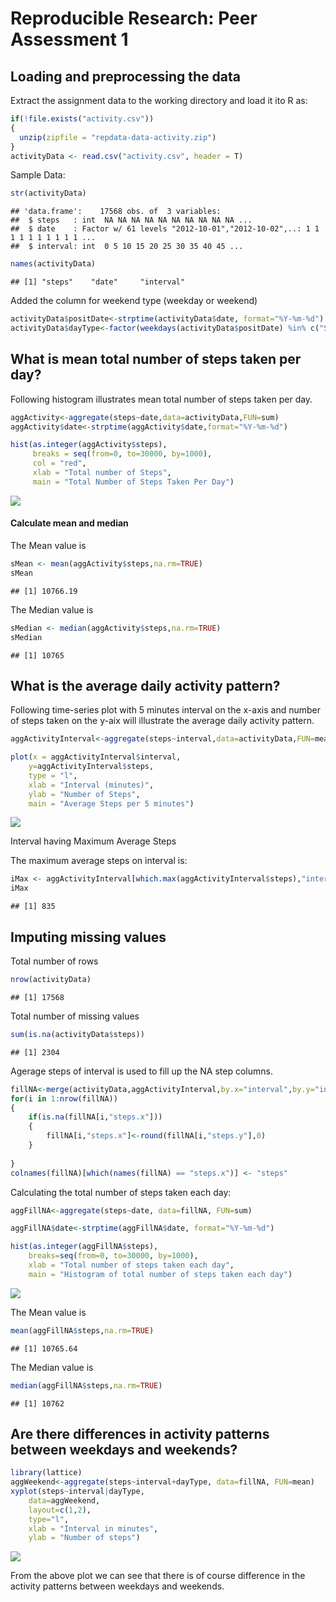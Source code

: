 # Reproducible Research: Peer Assessment 1


## Loading and preprocessing the data

Extract the assignment data to the working directory and load it ito R as:


```r
if(!file.exists("activity.csv"))
{
  unzip(zipfile = "repdata-data-activity.zip")
}
activityData <- read.csv("activity.csv", header = T)
```

Sample Data:

```r
str(activityData)
```

```
## 'data.frame':	17568 obs. of  3 variables:
##  $ steps   : int  NA NA NA NA NA NA NA NA NA NA ...
##  $ date    : Factor w/ 61 levels "2012-10-01","2012-10-02",..: 1 1 1 1 1 1 1 1 1 1 ...
##  $ interval: int  0 5 10 15 20 25 30 35 40 45 ...
```

```r
names(activityData)
```

```
## [1] "steps"    "date"     "interval"
```

Added the column for weekend type (weekday or weekend)

```r
activityData$positDate<-strptime(activityData$date, format="%Y-%m-%d")
activityData$dayType<-factor(weekdays(activityData$positDate) %in% c("Saturday", "Sunday"), labels = c("Weekend", "Weekday"), levels=c(TRUE, FALSE)) 
```


## What is mean total number of steps taken per day?

Following histogram illustrates mean total number of steps taken per day.


```r
aggActivity<-aggregate(steps~date,data=activityData,FUN=sum)
aggActivity$date<-strptime(aggActivity$date,format="%Y-%m-%d")

hist(as.integer(aggActivity$steps), 
     breaks = seq(from=0, to=30000, by=1000),
     col = "red",
     xlab = "Total number of Steps",
     main = "Total Number of Steps Taken Per Day")
```

![](PA1_template_files/figure-html/unnamed-chunk-4-1.png)

#### Calculate mean and median

The Mean value is

```r
sMean <- mean(aggActivity$steps,na.rm=TRUE)
sMean
```

```
## [1] 10766.19
```

The Median value is

```r
sMedian <- median(aggActivity$steps,na.rm=TRUE)
sMedian
```

```
## [1] 10765
```


## What is the average daily activity pattern?

Following time-series plot with 5 minutes interval on the x-axis and number of steps taken on the y-aix will illustrate the average daily activity pattern.


```r
aggActivityInterval<-aggregate(steps~interval,data=activityData,FUN=mean)

plot(x = aggActivityInterval$interval,
	y=aggActivityInterval$steps,
	type = "l",
	xlab = "Interval (minutes)",
	ylab = "Number of Steps",
	main = "Average Steps per 5 minutes")
```

![](PA1_template_files/figure-html/unnamed-chunk-7-1.png)

Interval having Maximum Average Steps

The maximum average steps on interval is:

```r
iMax <- aggActivityInterval[which.max(aggActivityInterval$steps),"interval"]
iMax
```

```
## [1] 835
```

## Imputing missing values

Total number of rows

```r
nrow(activityData)
```

```
## [1] 17568
```

Total number of missing values

```r
sum(is.na(activityData$steps))
```

```
## [1] 2304
```

Agerage steps of interval is used to fill up the NA step columns.


```r
fillNA<-merge(activityData,aggActivityInterval,by.x="interval",by.y="interval",all = TRUE)
for(i in 1:nrow(fillNA))
{
	if(is.na(fillNA[i,"steps.x"]))
	{
		fillNA[i,"steps.x"]<-round(fillNA[i,"steps.y"],0)
	}
      
}
colnames(fillNA)[which(names(fillNA) == "steps.x")] <- "steps"
```

Calculating the total number of steps taken each day:


```r
aggFillNA<-aggregate(steps~date, data=fillNA, FUN=sum)

aggFillNA$date<-strptime(aggFillNA$date, format="%Y-%m-%d")

hist(as.integer(aggFillNA$steps),
	breaks=seq(from=0, to=30000, by=1000),
	xlab = "Total number of steps taken each day",
	main = "Histogram of total number of steps taken each day")
```

![](PA1_template_files/figure-html/unnamed-chunk-12-1.png)


The Mean value is

```r
mean(aggFillNA$steps,na.rm=TRUE)
```

```
## [1] 10765.64
```

The Median value is

```r
median(aggFillNA$steps,na.rm=TRUE)
```

```
## [1] 10762
```

## Are there differences in activity patterns between weekdays and weekends?


```r
library(lattice)
aggWeekend<-aggregate(steps~interval+dayType, data=fillNA, FUN=mean)
xyplot(steps~interval|dayType,
	data=aggWeekend,
	layout=c(1,2),
	type="l",
	xlab = "Interval in minutes",
	ylab = "Number of steps")
```

![](PA1_template_files/figure-html/unnamed-chunk-15-1.png)


From the above plot we can see that there is of course difference in the activity patterns between weekdays and weekends.

